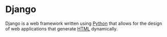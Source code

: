 # Django

Django is a web framework written using [Python](/content/Python) that allows for the design of web applications that generate [HTML](/content/HTML) dynamically.
